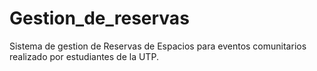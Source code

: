 # Gestion_de_reservas
Sistema de gestion de Reservas de Espacios para eventos comunitarios realizado por estudiantes de la UTP.
